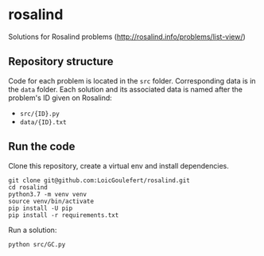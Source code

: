 # rosalind

Solutions for Rosalind problems (http://rosalind.info/problems/list-view/)


## Repository structure

Code for each problem is located in the `src` folder. Corresponding data is in the `data` folder.
Each solution and its associated data is named after the problem's ID given on Rosalind:

- `src/{ID}.py`
- `data/{ID}.txt`


## Run the code

Clone this repository, create a virtual env and install dependencies.

```
git clone git@github.com:LoicGoulefert/rosalind.git
cd rosalind
python3.7 -m venv venv
source venv/bin/activate
pip install -U pip
pip install -r requirements.txt
```

Run a solution:

```
python src/GC.py 
```
